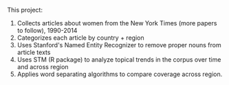 This project:

1. Collects articles about women from the New York Times (more papers to follow), 1990-2014
2. Categorizes each article by country + region
3. Uses Stanford's Named Entity Recognizer to remove proper nouns from article texts
4. Uses STM (R package) to analyze topical trends in the corpus over time and across region
5. Applies word separating algorithms to compare coverage across region. 

